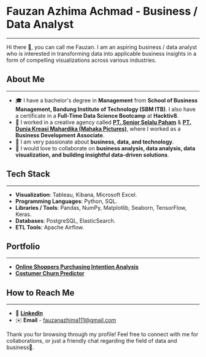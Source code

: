 # **Fauzan Azhima Achmad - Business / Data Analyst**
---

Hi there 👋, you can call me Fauzan. I am an aspiring business / data analyst who is interested in transforming data into applicable business insights in a form of compelling visualizations across various industries.

## **About Me**
---
- 🎓 I have a bachelor's degree in **Management** from **School of Business Management, Bandung Institute of Technology (SBM ITB)**. I also have a certificate in a **Full-Time Data Science Bootcamp** at **Hacktiv8**.
- 💼 I worked in a creative agency called **[PT. Senior Selalu Paham](https://www.linkedin.com/company/seniorselalupaham/)** & **[PT. Dunia Kreasi Mahardika (Mahaka Pictures)](https://www.instagram.com/mahakamedia/?hl=en)**, where I worked as a **Business Development Associate**.
- 🚀 I am very passionate about **business, data, and technology**.
- 🤝 I would love to collaborate on **business analysis, data analysis, data visualization, and building insightful data-driven solutions**.

## **Tech Stack**
---
- **Visualization**: Tableau, Kibana, Microsoft Excel.
- **Programming Languages**: Python, SQL.
- **Libraries / Tools**: Pandas, NumPy, Matplotlib, Seaborn, TensorFlow, Keras.
- **Databases**: PostgreSQL, ElasticSearch.
- **ETL Tools**: Apache Airflow.

## **Portfolio**
---
- **[Online Shoppers Purchasing Intention Analysis](https://github.com/fauazhima/online-shoppers-purchasing-intention-analysis)**
- **[Costumer Churn Predictor](https://github.com/fauazhima/customer-churn-predictor)**

## **How to Reach Me**
---
- 🔗 **[LinkedIn](https://www.linkedin.com/in/achmadfauzanazhima/)**
- ✉️ **Email** - [fauzanazhima111@gmail.com](mailto:fauzanazhima111@gmail.com)

Thank you for browsing through my profile! Feel free to connect with me for collaborations, or just a friendly chat regarding the field of data and business👋.
